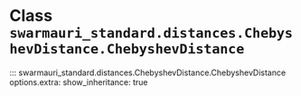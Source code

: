 # Class `swarmauri_standard.distances.ChebyshevDistance.ChebyshevDistance`

::: swarmauri_standard.distances.ChebyshevDistance.ChebyshevDistance
    options.extra:
      show_inheritance: true

